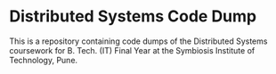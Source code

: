 # Distributed Systems Code Dump

This is a repository containing code dumps of the Distributed Systems coursework for B. Tech. (IT) Final Year at the Symbiosis Institute of Technology, Pune.
